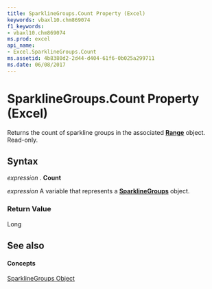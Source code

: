 ```yaml
---
title: SparklineGroups.Count Property (Excel)
keywords: vbaxl10.chm869074
f1_keywords:
- vbaxl10.chm869074
ms.prod: excel
api_name:
- Excel.SparklineGroups.Count
ms.assetid: 4b8380d2-2d44-d404-61f6-0b025a299711
ms.date: 06/08/2017
---
```



# SparklineGroups.Count Property (Excel)

Returns the count of sparkline groups in the associated  **[Range](Excel.Range(objec).md)** object. Read-only.


## Syntax

 _expression_ . **Count**

 _expression_ A variable that represents a **[SparklineGroups](Excel.SparklineGroups.md)** object.


### Return Value

Long


## See also


#### Concepts


[SparklineGroups Object](Excel.SparklineGroups.md)

